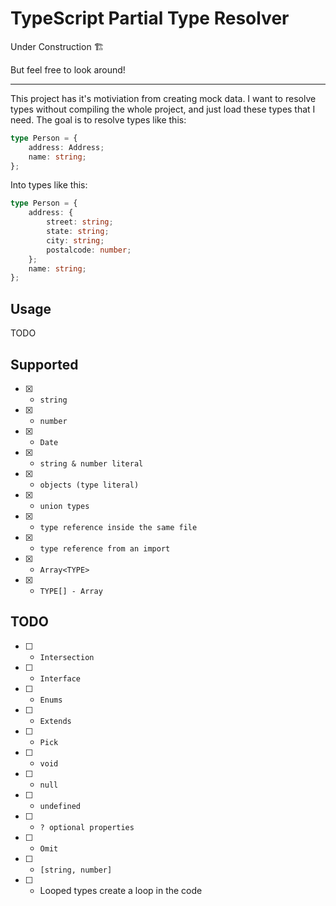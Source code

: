 # TypeScript Partial Type Resolver

Under Construction 🏗

But feel free to look around!

---

This project has it's motiviation from creating mock data. I want to resolve types without compiling the whole project, and just load these types that I need. The goal is to resolve types like this:

```ts
type Person = {
	address: Address;
	name: string;
};
```

Into types like this:

```ts
type Person = {
	address: {
		street: string;
		state: string;
		city: string;
		postalcode: number;
	};
	name: string;
};
```

## Usage

TODO

## Supported

- [x] - `string`
- [x] - `number`
- [x] - `Date`
- [x] - `string & number literal`
- [x] - `objects (type literal)`
- [x] - `union types`
- [x] - `type reference inside the same file`
- [x] - `type reference from an import`
- [x] - `Array<TYPE>`
- [x] - `TYPE[] - Array`

## TODO

- [ ] - `Intersection`
- [ ] - `Interface`
- [ ] - `Enums`
- [ ] - `Extends`
- [ ] - `Pick`
- [ ] - `void`
- [ ] - `null`
- [ ] - `undefined`
- [ ] - `? optional properties`
- [ ] - `Omit`
- [ ] - `[string, number]`
- [ ] - Looped types create a loop in the code
